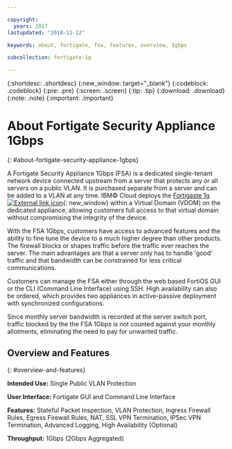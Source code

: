 ```yaml
---

copyright:
  years: 2017
lastupdated: "2018-11-12"

keywords: about, fortigate, fsa, features, overview, 1gbps

subcollection: fortigate-1g

---
```


{:shortdesc: .shortdesc}
{:new_window: target="_blank"}
{:codeblock: .codeblock}
{:pre: .pre}
{:screen: .screen}
{:tip: .tip}
{:download: .download}
{:note: .note}
{:important: .important}

# About Fortigate Security Appliance 1Gbps
{: #about-fortigate-security-appliance-1gbps}

A Fortigate Security Appliance 1Gbps (FSA) is a dedicated single-tenant network device connected upstream from a server that protects any or all servers on a public VLAN. It is purchased separate from a server and can be added to a VLAN at any time. IBM© Cloud deploys the [Fortigaste 1g ![External link icon](../../icons/launch-glyph.svg "External link icon")](http://www.fortinet.com/sites/default/files/productdatasheets/FortiGate-300C.pdf){: new_window} within a Virtual Domain (VDOM) on the dedicated appliance, allowing customers full access to that virtual domain without compromising the integrity of the device.

With the FSA 1Gbps, customers have access to advanced features and the ability to fine tune the device to a much higher degree than other products. The firewall blocks or shapes traffic before the traffic ever reaches the server. The main advantages are that a server only has to handle 'good' traffic and that bandwidth can be constrained for less critical communications.

Customers can manage the FSA either through the web based FortiOS GUI or the CLI (Command Line Interface) using SSH. High availability can also be ordered, which provides two appliances in active-passive deployment with synchronized configurations.

Since monthly server bandwidth is recorded at the server switch port, traffic blocked by the the FSA 1Gbps is not counted against your monthly allotments, eliminating the need to pay for unwanted traffic.

## Overview and Features
{: #overview-and-features}

**Intended Use:** Single Public VLAN Protection

**User Interface:** Fortigate GUI and Command Line Interface

**Features:** Stateful Packet Inspection, VLAN Protection, Ingress Firewall Rules, Egress Firewall Rules, NAT, SSL VPN Termination, IPSec VPN Termination, Advanced Logging, High Availability (Optional)

**Throughput:** 1Gbps (2Gbps Aggregated)
